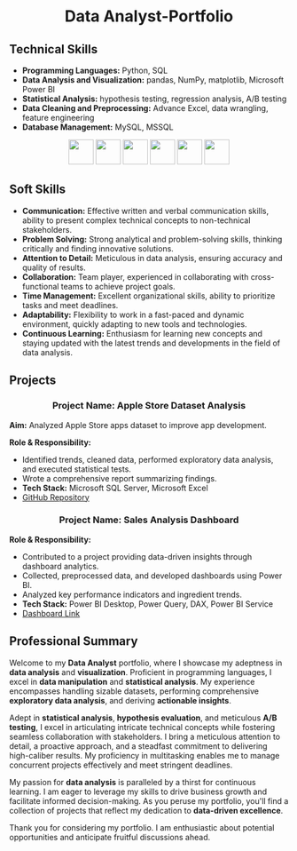 <h1 align="center">Data Analyst-Portfolio</h1>

## Technical Skills
- **Programming Languages:** Python, SQL
- **Data Analysis and Visualization:** pandas, NumPy, matplotlib, Microsoft Power BI 
- **Statistical Analysis:** hypothesis testing, regression analysis, A/B testing
- **Data Cleaning and Preprocessing:** Advance Excel, data wrangling, feature engineering
- **Database Management:**  MySQL, MSSQL
 <div align="center">
  <code><a href="https://www.python.org/" target="_blank"><img height="45" src="https://www.vectorlogo.zone/logos/python/python-ar21.svg"></a></code>
  <code><a href="https://jupyter.org/" target="_blank"><img height="45" src="https://www.vectorlogo.zone/logos/jupyter/jupyter-ar21.svg"></a></code>
  <code><a href="https://numpy.org/" target="_blank"><img height="45" src="https://www.vectorlogo.zone/logos/numpy/numpy-ar21.svg"></a></code>
  <code><a href="https://pandas.pydata.org/" target="_blank"><img height="45" src="https://upload.wikimedia.org/wikipedia/commons/e/ed/Pandas_logo.svg"></a></code>
  <code><a href="https://matplotlib.org/" target="_blank"><img height="45" src="https://upload.wikimedia.org/wikipedia/commons/8/84/Matplotlib_icon.svg"></a></code>
  <code><a href="https://powerbi.microsoft.com/" target="_blank"><img height="45" src="https://www.vectorlogo.zone/logos/microsoft_powerbi/microsoft_powerbi-ar21.svg"></a></code>
</div>

## Soft Skills
- **Communication:** Effective written and verbal communication skills, ability to present complex technical concepts to non-technical stakeholders.
- **Problem Solving:** Strong analytical and problem-solving skills, thinking critically and finding innovative solutions.
- **Attention to Detail:** Meticulous in data analysis, ensuring accuracy and quality of results.
- **Collaboration:** Team player, experienced in collaborating with cross-functional teams to achieve project goals.
- **Time Management:** Excellent organizational skills, ability to prioritize tasks and meet deadlines.
- **Adaptability:** Flexibility to work in a fast-paced and dynamic environment, quickly adapting to new tools and technologies.
- **Continuous Learning:** Enthusiasm for learning new concepts and staying updated with the latest trends and developments in the field of data analysis.

## Projects

<h3 align="center">Project Name: Apple Store Dataset Analysis</h3>

**Aim:** Analyzed Apple Store apps dataset to improve app development.

**Role & Responsibility:**
- Identified trends, cleaned data, performed exploratory data analysis, and executed statistical tests.
- Wrote a comprehensive report summarizing findings.
- **Tech Stack:** Microsoft SQL Server, Microsoft Excel
- [GitHub Repository](https://github.com/SachinSS96/Data_Science_Portfolio/blob/e7572b4c20cc8208651e6e5a0db29beceaf180a4/SQL/applestore_SQL/applestore_SQL.pdf)


<h3 align="center">Project Name: Sales Analysis Dashboard</h3>

**Role & Responsibility:**
- Contributed to a project providing data-driven insights through dashboard analytics.
- Collected, preprocessed data, and developed dashboards using Power BI.
- Analyzed key performance indicators and ingredient trends.
- **Tech Stack:** Power BI Desktop, Power Query, DAX, Power BI Service
- [Dashboard Link](https://app.powerbi.com/view?r=eyJrIjoiMzc1NjU4NWEtN2QxNS00NmM3LTg5Y2EtNDY1N2JkNTljYWFiIiwidCI6ImJjNDhjNTk4LTFmMzEtNDA2Yy1hZmJmLTBiYzAwYmJhZTQ2NSJ9)

## Professional Summary
Welcome to my **Data Analyst** portfolio, where I showcase my adeptness in **data analysis** and **visualization**. Proficient in programming languages, I excel in **data manipulation** and **statistical analysis**. My experience encompasses handling sizable datasets, performing comprehensive **exploratory data analysis**, and deriving **actionable insights**.

Adept in **statistical analysis**, **hypothesis evaluation**, and meticulous **A/B testing**, I excel in articulating intricate technical concepts while fostering seamless collaboration with stakeholders. I bring a meticulous attention to detail, a proactive approach, and a steadfast commitment to delivering high-caliber results. My proficiency in multitasking enables me to manage concurrent projects effectively and meet stringent deadlines.

My passion for **data analysis** is paralleled by a thirst for continuous learning. I am eager to leverage my skills to drive business growth and facilitate informed decision-making. As you peruse my portfolio, you'll find a collection of projects that reflect my dedication to **data-driven excellence**.

Thank you for considering my portfolio. I am enthusiastic about potential opportunities and anticipate fruitful discussions ahead.
